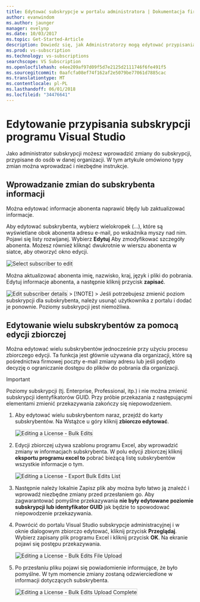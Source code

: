 ```yaml
---
title: Edytować subskrypcje w portalu administratora | Dokumentacja firmy Microsoft
author: evanwindom
ms.author: jaunger
manager: evelynp
ms.date: 10/03/2017
ms.topic: Get-Started-Article
description: Dowiedz się, jak Administratorzy mogą edytować przypisania subskrypcji.
ms.prod: vs-subscription
ms.technology: vs-subscriptions
searchscope: VS Subscription
ms.openlocfilehash: e4ee209af97d09f5d7e2125d2111746f6fe491f5
ms.sourcegitcommit: 0aafcfa08ef74f162af2e5079be77061d7885cac
ms.translationtype: MT
ms.contentlocale: pl-PL
ms.lasthandoff: 06/01/2018
ms.locfileid: "34476641"
---
```

# <a name="editing-visual-studio-subscription-assignments"></a>Edytowanie przypisania subskrypcji programu Visual Studio

Jako administrator subskrypcji możesz wprowadzić zmiany do subskrypcji, przypisane do osób w danej organizacji.  W tym artykule omówiono typy zmian można wprowadzać i niezbędne instrukcje. 

## <a name="making-changes-to-subscriber-information"></a>Wprowadzanie zmian do subskrybenta informacji
Można edytować informacje abonenta naprawić błędy lub zaktualizować informacje. 

Aby edytować subskrybenta, wybierz wielokropek (...), które są wyświetlane obok abonenta adresu e-mail, po wskaźnika myszy nad nim. Pojawi się listy rozwijanej.  Wybierz **Edytuj** Aby zmodyfikować szczegóły abonenta. Możesz również kliknąć dwukrotnie w wierszu abonenta w siatce, aby otworzyć okno edycji.

   <img alt="Select subscriber to edit" src="_img\edit-license\select-subscriber.png" style="border: 1px solid #CCCCCC" />
    
Można aktualizować abonenta imię, nazwisko, kraj, język i pliki do pobrania. Edytuj informacje abonenta, a następnie kliknij przycisk **zapisać**.

 
   <img alt="Edit subscriber details" src="_img\edit-license\edit-subscriber.png" style="border: 1px solid #CCCCCC" />
   > [!NOTE]
   > Jeśli potrzebujesz zmienić poziom subskrypcji dla subskrybenta, należy usunąć użytkownika z portalu i dodać je ponownie. Poziomy subskrypcji jest niemożliwa.

## <a name="editing-multiple-subscribers-by-using-bulk-edit"></a>Edytowanie wielu subskrybentów za pomocą edycji zbiorczej

Można edytować wielu subskrybentów jednocześnie przy użyciu procesu zbiorczego edycji. Ta funkcja jest głównie używana dla organizacji, które są pośrednictwa firmowej poczty e-mail zmiany adresu lub jeśli podjęto decyzję o ograniczanie dostępu do plików do pobrania dla organizacji. 

   > [!IMPORTANT]
   > Poziomy subskrypcji (tj. Enterprise, Professional, itp.) i nie można zmienić subskrypcji identyfikatorów GUID.  Przy próbie przekazania z następującymi elementami zmienić przekazywania zakończy się niepowodzeniem.  

1.  Aby edytować wielu subskrybentom naraz, przejdź do karty subskrybentów. Na Wstążce u góry kliknij **zbiorczo edytować**. 

    <img alt="Editing a License - Bulk Edits" src="_img\edit-license\edit-license-bulk-edit.png" style="border: 1px solid #CCCCCC" />

2.  Edycji zbiorczej używa szablonu programu Excel, aby wprowadzić zmiany w informacjach subskrybenta. W polu edycji zbiorczej kliknij **eksportu programu excel to** pobrać bieżącą listę subskrybentów wszystkie informacje o tym. 

    <img alt="Editing a License - Export Bulk Edits List" src="_img\edit-license\edit-license-bulk-edit-export.png" style="border: 1px solid #CCCCCC" />

3.  Następnie należy lokalnie Zapisz plik aby można było łatwo ją znaleźć i wprowadź niezbędne zmiany przed przesłaniem go. Aby zagwarantować pomyślne przekazywania **nie były edytowane poziomie subskrypcji lub identyfikator GUID** jak będzie to spowodować niepowodzenie przekazywania. 

4.  Powrócić do portalu Visual Studio subskrypcje administracyjnej i w oknie dialogowym zbiorczo edytować, kliknij przycisk **Przeglądaj**. Wybierz zapisany plik programu Excel i kliknij przycisk **OK**. Na ekranie pojawi się postępu przekazywania.

    <img alt="Editing a License - Bulk Edits File Upload" src="_img\edit-license\edit-license-bulk-file-upload1.png" style="border: 1px solid #CCCCCC" />

5.  Po przesłaniu pliku pojawi się powiadomienie informujące, że było pomyślne. W tym momencie zmiany zostaną odzwierciedlone w informacji dotyczących subskrybenta. 

    <img alt="Editing a License - Bulk Edits Upload Complete" src="_img\edit-license\edit-license-bulk-upload-complete.png" style="border: 1px solid #CCCCCC" />

